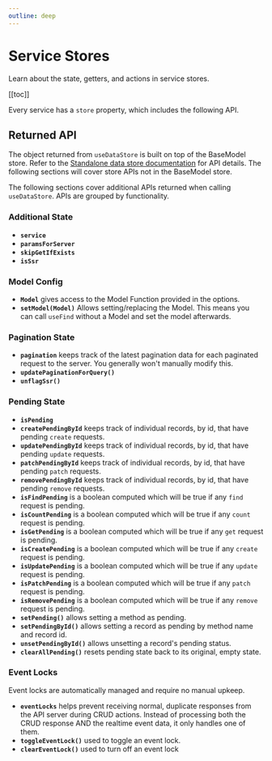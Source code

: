 ```yaml
---
outline: deep
---
```


<script setup>
import Badge from '../components/Badge.vue'
import BlockQuote from '../components/BlockQuote.vue'
</script>

# Service Stores

Learn about the state, getters, and actions in service stores.

[[toc]]

Every service has a `store` property, which includes the following API.

## Returned API

The object returned from `useDataStore` is built on top of the BaseModel store. Refer to the
[Standalone data store documentation](/data-stores/) for API details. The following sections will cover store
APIs not in the BaseModel store.

The following sections cover additional APIs returned when calling `useDataStore`. APIs are grouped by functionality.

### Additional State

- **`service`**
- **`paramsForServer`**
- **`skipGetIfExists`**
- **`isSsr`**

### Model Config

- **`Model`** gives access to the Model Function provided in the options.
- **`setModel(Model)`** Allows setting/replacing the Model. This means you can call `useFind` without a Model and set
the model afterwards.

### Pagination State

- **`pagination`** keeps track of the latest pagination data for each paginated request to the server. You generally
won't manually modify this.
- **`updatePaginationForQuery()`**
- **`unflagSsr()`**

### Pending State

- **`isPending`**
- **`createPendingById`** keeps track of individual records, by id, that have pending `create` requests.
- **`updatePendingById`** keeps track of individual records, by id, that have pending `update` requests.
- **`patchPendingById`** keeps track of individual records, by id, that have pending `patch` requests.
- **`removePendingById`** keeps track of individual records, by id, that have pending `remove` requests.
- **`isFindPending`** is a boolean computed which will be true if any `find` request is pending.
- **`isCountPending`** is a boolean computed which will be true if any `count` request is pending.
- **`isGetPending`** is a boolean computed which will be true if any `get` request is pending.
- **`isCreatePending`** is a boolean computed which will be true if any `create` request is pending.
- **`isUpdatePending`** is a boolean computed which will be true if any `update` request is pending.
- **`isPatchPending`** is a boolean computed which will be true if any `patch` request is pending.
- **`isRemovePending`** is a boolean computed which will be true if any `remove` request is pending.
- **`setPending()`** allows setting a method as pending.
- **`setPendingById()`** allows setting a record as pending by method name and record id.
- **`unsetPendingById()`** allows unsetting a record's pending status.
- **`clearAllPending()`** resets pending state back to its original, empty state.

### Event Locks

Event locks are automatically managed and require no manual upkeep.

- **`eventLocks`** helps prevent receiving normal, duplicate responses from the API server during CRUD actions. Instead of processing both the CRUD response AND the realtime event data, it only handles one of them.
- **`toggleEventLock()`** used to toggle an event lock.
- **`clearEventLock()`** used to turn off an event lock
